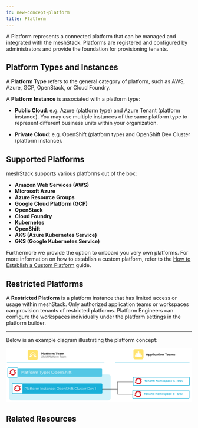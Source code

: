 ```yaml
---
id: new-concept-platform
title: Platform
---
```


A Platform represents a connected platform that can be managed and integrated with the meshStack. Platforms are registered and configured by administrators and provide the foundation for provisioning tenants.

## Platform Types and Instances

A **Platform Type** refers to the general category of platform, such as AWS, Azure, GCP, OpenStack, or Cloud Foundry.

A **Platform Instance** is associated with a platform type:

- **Public Cloud**: e.g. Azure (platform type) and Azure Tenant (platform instance). You may use multiple instances of the same platform type to represent different business units within your organization.

- **Private Cloud**: e.g. OpenShift (platform type) and OpenShift Dev Cluster (platform instance).

## Supported Platforms

meshStack supports various platforms out of the box:

- **Amazon Web Services (AWS)**
- **Microsoft Azure**
- **Azure Resource Groups**
- **Google Cloud Platform (GCP)**
- **OpenStack**
- **Cloud Foundry**
- **Kubernetes**
- **OpenShift**
- **AKS (Azure Kubernetes Service)**
- **GKS (Google Kubernetes Service)**

Furthermore we provide the option to onboard you very own platforms. For more information on how to establish a custom platform, refer to the [How to Establish a Custom Platform](new-guide-how-to-establish-a-custom-platform.md) guide.

## Restricted Platforms

A **Restricted Platform** is a platform instance that has limited access or usage within meshStack. Only authorized application teams or workspaces can provision tenants of restricted platforms. Platform Engineers can configure the workspaces individually under the platform settings in the platform builder.

---

Below is an example diagram illustrating the platform concept:

![Platform Concept Diagram](./assets/new_concept/concept_platform.png)

## Related Resources
